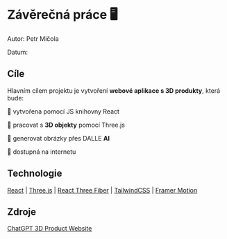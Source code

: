# Závěrečná práce 🖥️
Autor: Petr Mičola

Datum:
## Cíle
Hlavním cílem projektu je vytvoření **webové aplikace s 3D produkty**, která bude:

📌 vytvořena pomocí JS knihovny React

📌 pracovat s **3D objekty** pomocí Three.js

📌 generovat obrázky přes DALLE **AI**

📌 dostupná na internetu
## Technologie
[React](https://react.dev) | [Three.js](https://threejs.org) | [React Three Fiber](https://github.com/pmndrs/react-three-fiber) | [TailwindCSS](https://tailwindcss.com) | [Framer Motion](https://www.framer.com/motion)
## Zdroje
[ChatGPT 3D Product Website](https://github.com/adrianhajdin/project_threejs_ai)
